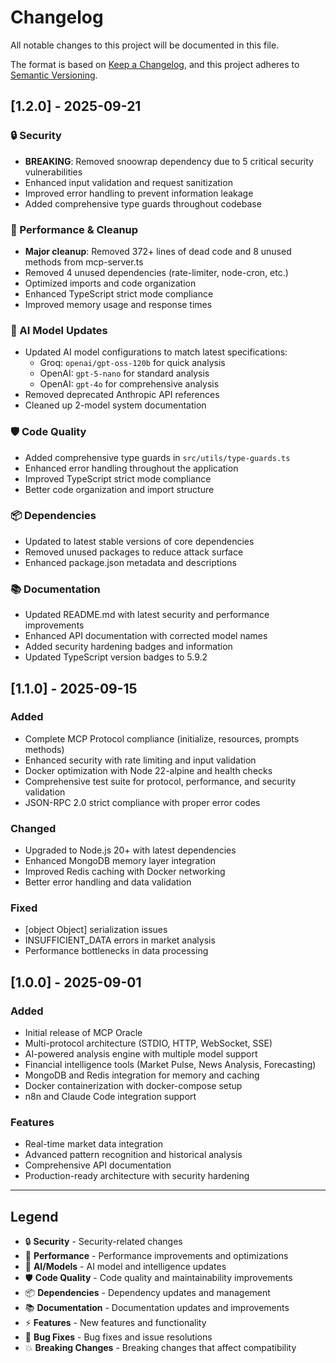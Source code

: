 # Changelog

All notable changes to this project will be documented in this file.

The format is based on [Keep a Changelog](https://keepachangelog.com/en/1.0.0/),
and this project adheres to [Semantic Versioning](https://semver.org/spec/v2.0.0.html).

## [1.2.0] - 2025-09-21

### 🔒 Security
- **BREAKING**: Removed snoowrap dependency due to 5 critical security vulnerabilities
- Enhanced input validation and request sanitization
- Improved error handling to prevent information leakage
- Added comprehensive type guards throughout codebase

### 🧹 Performance & Cleanup
- **Major cleanup**: Removed 372+ lines of dead code and 8 unused methods from mcp-server.ts
- Removed 4 unused dependencies (rate-limiter, node-cron, etc.)
- Optimized imports and code organization
- Enhanced TypeScript strict mode compliance
- Improved memory usage and response times

### 🤖 AI Model Updates
- Updated AI model configurations to match latest specifications:
  - Groq: `openai/gpt-oss-120b` for quick analysis
  - OpenAI: `gpt-5-nano` for standard analysis
  - OpenAI: `gpt-4o` for comprehensive analysis
- Removed deprecated Anthropic API references
- Cleaned up 2-model system documentation

### 🛡️ Code Quality
- Added comprehensive type guards in `src/utils/type-guards.ts`
- Enhanced error handling throughout the application
- Improved TypeScript strict mode compliance
- Better code organization and import structure

### 📦 Dependencies
- Updated to latest stable versions of core dependencies
- Removed unused packages to reduce attack surface
- Enhanced package.json metadata and descriptions

### 📚 Documentation
- Updated README.md with latest security and performance improvements
- Enhanced API documentation with corrected model names
- Added security hardening badges and information
- Updated TypeScript version badges to 5.9.2

## [1.1.0] - 2025-09-15

### Added
- Complete MCP Protocol compliance (initialize, resources, prompts methods)
- Enhanced security with rate limiting and input validation
- Docker optimization with Node 22-alpine and health checks
- Comprehensive test suite for protocol, performance, and security validation
- JSON-RPC 2.0 strict compliance with proper error codes

### Changed
- Upgraded to Node.js 20+ with latest dependencies
- Enhanced MongoDB memory layer integration
- Improved Redis caching with Docker networking
- Better error handling and data validation

### Fixed
- [object Object] serialization issues
- INSUFFICIENT_DATA errors in market analysis
- Performance bottlenecks in data processing

## [1.0.0] - 2025-09-01

### Added
- Initial release of MCP Oracle
- Multi-protocol architecture (STDIO, HTTP, WebSocket, SSE)
- AI-powered analysis engine with multiple model support
- Financial intelligence tools (Market Pulse, News Analysis, Forecasting)
- MongoDB and Redis integration for memory and caching
- Docker containerization with docker-compose setup
- n8n and Claude Code integration support

### Features
- Real-time market data integration
- Advanced pattern recognition and historical analysis
- Comprehensive API documentation
- Production-ready architecture with security hardening

---

## Legend

- 🔒 **Security** - Security-related changes
- 🧹 **Performance** - Performance improvements and optimizations
- 🤖 **AI/Models** - AI model and intelligence updates
- 🛡️ **Code Quality** - Code quality and maintainability improvements
- 📦 **Dependencies** - Dependency updates and management
- 📚 **Documentation** - Documentation updates and improvements
- ⚡ **Features** - New features and functionality
- 🐛 **Bug Fixes** - Bug fixes and issue resolutions
- 💥 **Breaking Changes** - Breaking changes that affect compatibility